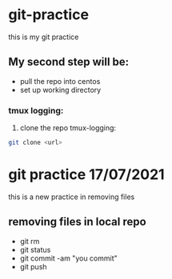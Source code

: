 # git-practice
this is my git practice
## My second step will be:
- pull the repo into centos
- set up working directory
### tmux logging:
1. clone the repo tmux-logging:
```bash
git clone <url>
```

# git practice 17/07/2021
this is a new practice in removing files
## removing files in local repo
- git rm <file>
- git status
- git commit -am "you commit"
- git push
